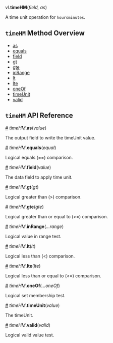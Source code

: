 vl.<b>timeHM</b>(<em>field, as</em>)

A time unit operation for <code>hoursminutes</code>.

## <code>timeHM</code> Method Overview

* <a href="#as">as</a>
* <a href="#equals">equals</a>
* <a href="#field">field</a>
* <a href="#gt">gt</a>
* <a href="#gte">gte</a>
* <a href="#inRange">inRange</a>
* <a href="#lt">lt</a>
* <a href="#lte">lte</a>
* <a href="#oneOf">oneOf</a>
* <a href="#timeUnit">timeUnit</a>
* <a href="#valid">valid</a>

## <code>timeHM</code> API Reference

<a id="as" href="#as">#</a>
<em>timeHM</em>.<b>as</b>(<em>value</em>)

The output field to write the timeUnit value.

<a id="equals" href="#equals">#</a>
<em>timeHM</em>.<b>equals</b>(<em>equal</em>)

Logical equals (==) comparison.

<a id="field" href="#field">#</a>
<em>timeHM</em>.<b>field</b>(<em>value</em>)

The data field to apply time unit.

<a id="gt" href="#gt">#</a>
<em>timeHM</em>.<b>gt</b>(<em>gt</em>)

Logical greater than (>) comparison.

<a id="gte" href="#gte">#</a>
<em>timeHM</em>.<b>gte</b>(<em>gte</em>)

Logical greater than or equal to (>=) comparison.

<a id="inRange" href="#inRange">#</a>
<em>timeHM</em>.<b>inRange</b>(<em>...range</em>)

Logical value in range test.

<a id="lt" href="#lt">#</a>
<em>timeHM</em>.<b>lt</b>(<em>lt</em>)

Logical less than (<) comparison.

<a id="lte" href="#lte">#</a>
<em>timeHM</em>.<b>lte</b>(<em>lte</em>)

Logical less than or equal to (<=) comparison.

<a id="oneOf" href="#oneOf">#</a>
<em>timeHM</em>.<b>oneOf</b>(<em>...oneOf</em>)

Logical set membership test.

<a id="timeUnit" href="#timeUnit">#</a>
<em>timeHM</em>.<b>timeUnit</b>(<em>value</em>)

The timeUnit.

<a id="valid" href="#valid">#</a>
<em>timeHM</em>.<b>valid</b>(<em>valid</em>)

Logical valid value test.

